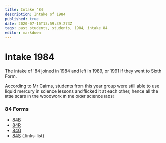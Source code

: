 ```yaml
---
title: Intake '84
description: Intake of 1984
published: true
date: 2020-07-16T13:59:39.273Z
tags: past students, students, 1984, intake 84
editor: markdown
---
```


# Intake 1984
The intake of '84 joined in 1984 and left in 1989, or 1991 if they went to Sixth Form.

According to Mr Cairns, students from this year group were still able to use liquid mercury in science lessons and flicked it at each other, hence all the little scars in the woodwork in the older science labs!
### 84 Forms
- [84B](/students/intake-84/b)
- [84R](/students/intake-84/r)
- [84G](/students/intake-84/g)
- [84S](/students/intake-84/s)
{.links-list}
